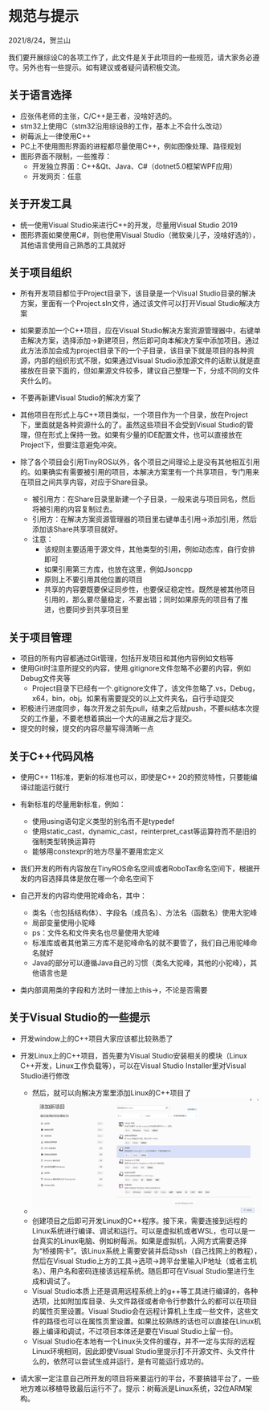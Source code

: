 # 规范与提示

2021/8/24，贺兰山

我们要开展综设C的各项工作了，此文件是关于此项目的一些规范，请大家务必遵守。另外也有一些提示。如有建议或者疑问请积极交流。

## 关于语言选择

+ 应张伟老师的主张，C/C++是王者，没啥好选的。
+ stm32上使用C（stm32沿用综设B的工作，基本上不会什么改动）
+ 树莓派上一律使用C++
+ PC上不使用图形界面的进程都尽量使用C++，例如图像处理、路径规划
+ 图形界面不限制，一些推荐：
  + 开发独立界面：C++&Qt、Java、C#（dotnet5.0框架WPF应用）
  + 开发网页：任意

## 关于开发工具

+ 统一使用Visual Studio来进行C++的开发，尽量用Visual Studio 2019
+ 图形界面如果使用C#，则也使用Visual Studio（微软亲儿子，没啥好选的），其他语言使用自己熟悉的工具就好

## 关于项目组织

+ 所有开发项目都位于Project目录下，该目录是一个Visual Studio目录的解决方案，里面有一个Project.sln文件，通过该文件可以打开Visual Studio解决方案
+ 如果要添加一个C++项目，应在Visual Studio解决方案资源管理器中，右键单击解决方案，选择添加->新建项目，然后即可向本解决方案中添加项目。通过此方法添加会成为project目录下的一个子目录，该目录下就是项目的各种资源，内部的组织形式不限，如果通过Visual Studio添加源文件的话默认就是直接放在目录下面的，但如果源文件较多，建议自己整理一下，分成不同的文件夹什么的。
+ 不要再新建Visual Studio的解决方案了
+ 其他项目在形式上与C++项目类似，一个项目作为一个目录，放在Project下，里面就是各种资源什么的了。虽然这些项目不会受到Visual Studio的管理，但在形式上保持一致。如果有少量的IDE配置文件，也可以直接放在Project下，但要注意避免冲突。

+ 除了各个项目会引用TinyROS以外，各个项目之间理论上是没有其他相互引用的。如果确实有需要被引用的项目，本解决方案里有一个共享项目，专门用来在项目之间共享内容，对应于Share目录。
  + 被引用方：在Share目录里新建一个子目录，一般来说与项目同名，然后将被引用的内容复制过去。
  + 引用方：在解决方案资源管理器的项目里右键单击引用->添加引用，然后添加该Share共享项目就好。
  + 注意：
    + 该规则主要适用于源文件，其他类型的引用，例如动态库，自行安排即可
    + 如果引用第三方库，也放在这里，例如Jsoncpp
    + 原则上不要引用其他位置的项目
    + 共享的内容要既要保证同步性，也要保证稳定性。既然是被其他项目引用的，那么要尽量稳定，不要出错；同时如果原先的项目有了推进，也要同步到共享项目里

## 关于项目管理

+ 项目的所有内容都通过Git管理，包括开发项目和其他内容例如文档等
+ 使用Git时注意所提交的内容，使用.gitignore文件忽略不必要的内容，例如Debug文件夹等
  + Project目录下已经有一个.gitignore文件了，该文件忽略了.vs，Debug，x64，bin，obj。如果有需要提交的以上文件夹名，自行手动提交
+ 积极进行进度同步，每次开发之前先pull，结束之后就push，不要纠结本次提交的工作量，不要老想着搞出一个大的进展之后才提交。
+ 提交的时候，提交的内容尽量写得清晰一点

## 关于C++代码风格

+ 使用C++ 11标准，更新的标准也可以，即使是C++ 20的预览特性，只要能编译过能运行就行

+ 有新标准的尽量用新标准，例如：
  + 使用using语句定义类型的别名而不是typedef
  + 使用static_cast，dynamic_cast，reinterpret_cast等运算符而不是旧的强制类型转换运算符
  + 能够用constexpr的地方尽量不要用宏定义
+ 我们开发的所有内容放在TinyROS命名空间或者RoboTax命名空间下，根据开发的内容选择具体是放在哪一个命名空间下
+ 自己开发的内容均使用驼峰命名，其中：
  + 类名（也包括结构体）、字段名（成员名）、方法名（函数名）使用大驼峰
  + 局部变量使用小驼峰
  + ps：文件名和文件夹名也尽量使用大驼峰
  + 标准库或者其他第三方库不是驼峰命名的就不要管了，我们自己用驼峰命名就好
  + Java的部分可以遵循Java自己的习惯（类名大驼峰，其他的小驼峰），其他语言也是
+ 类内部调用类的字段和方法时一律加上this->，不论是否需要

## 关于Visual Studio的一些提示

+ 开发window上的C++项目大家应该都比较熟悉了

+ 开发Linux上的C++项目，首先要为Visual Studio安装相关的模块（Linux C++开发，Linux工作负载等），可以在Visual Studio Installer里对Visual Studio进行修改
  + 然后，就可以向解决方案里添加Linux的C++项目了
  + ![image-20210824194528409](Images/img_hint1.jpg)
  + 创建项目之后即可开发Linux的C++程序。接下来，需要连接到远程的Linux系统进行编译、调试和运行。可以是虚拟机或者WSL，也可以是一台真实的Linux电脑、例如树莓派。如果是虚拟机，入网方式需要选择为“桥接网卡”。该Linux系统上需要安装并启动ssh（自己找网上的教程），然后在Visual Studio上方的工具->选项->跨平台里输入IP地址（或者主机名）、用户名和密码连接该远程系统。随后即可在Visual Studio里进行生成和调试了。
  + Visual Studio本质上还是调用远程系统上的g++等工具进行编译的，各种选项，比如附加库目录、头文件路径或者命令行参数什么的都可以在项目的属性页里设置。Visual Studio会在远程计算机上生成一些文件，这些文件的路径也可以在属性页里设置。如果比较熟练的话也可以直接在Linux机器上编译和调试，不过项目本体还是要在Visual Studio上留一份。
  + Visual Studio在本地有一个Linux头文件的缓存，并不一定与实际的远程Linux环境相同，因此即使Visual Studio里提示打不开源文件、头文件什么的，依然可以尝试生成并运行，是有可能运行成功的。
  
+ 请大家一定注意自己所开发的项目将来要运行的平台，不要搞错平台了，一些地方难以移植导致最后运行不了。提示：树莓派是Linux系统，32位ARM架构。